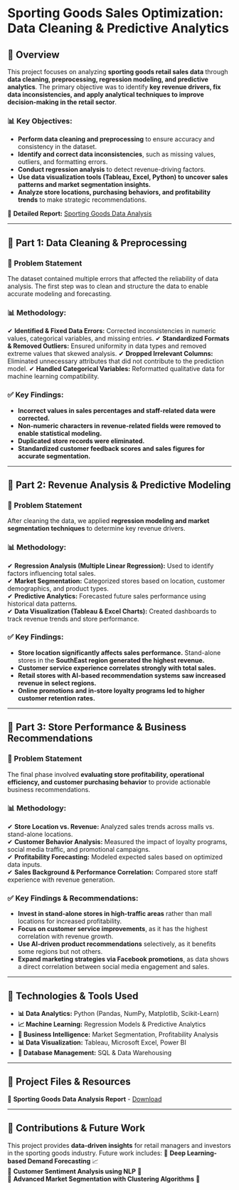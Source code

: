 # **Sporting Goods Sales Optimization: Data Cleaning & Predictive Analytics**

## **📌 Overview**
This project focuses on analyzing **sporting goods retail sales data** through **data cleaning, preprocessing, regression modeling, and predictive analytics**. The primary objective was to identify **key revenue drivers, fix data inconsistencies, and apply analytical techniques to improve decision-making in the retail sector**.

### **📊 Key Objectives:**
- **Perform data cleaning and preprocessing** to ensure accuracy and consistency in the dataset.
- **Identify and correct data inconsistencies**, such as missing values, outliers, and formatting errors.
- **Conduct regression analysis** to detect revenue-driving factors.
- **Use data visualization tools (Tableau, Excel, Python) to uncover sales patterns and market segmentation insights.**
- **Analyze store locations, purchasing behaviors, and profitability trends** to make strategic recommendations.

📄 **Detailed Report:** [Sporting Goods Data Analysis](https://github.com/Swasti28/Sporting-Goods-Sales-Optimization-Data-Cleaning-Predictive-Analytics/blob/main/Cape%20May%20-%20Sporting%20Goods%20Data%20(Swasti's%20Analysis).pdf)

---

## **📍 Part 1: Data Cleaning & Preprocessing**

### **📝 Problem Statement**
The dataset contained multiple errors that affected the reliability of data analysis. The first step was to clean and structure the data to enable accurate modeling and forecasting.

### **📊 Methodology:**
✔ **Identified & Fixed Data Errors:** Corrected inconsistencies in numeric values, categorical variables, and missing entries.
✔ **Standardized Formats & Removed Outliers:** Ensured uniformity in data types and removed extreme values that skewed analysis.
✔ **Dropped Irrelevant Columns:** Eliminated unnecessary attributes that did not contribute to the prediction model.
✔ **Handled Categorical Variables:** Reformatted qualitative data for machine learning compatibility.

### **✅ Key Findings:**
- **Incorrect values in sales percentages and staff-related data were corrected.**
- **Non-numeric characters in revenue-related fields were removed to enable statistical modeling.**
- **Duplicated store records were eliminated.**
- **Standardized customer feedback scores and sales figures for accurate segmentation.**

---

## **📍 Part 2: Revenue Analysis & Predictive Modeling**

### **📝 Problem Statement**
After cleaning the data, we applied **regression modeling and market segmentation techniques** to determine key revenue drivers.

### **📊 Methodology:**
✔ **Regression Analysis (Multiple Linear Regression):** Used to identify factors influencing total sales.  
✔ **Market Segmentation:** Categorized stores based on location, customer demographics, and product types.  
✔ **Predictive Analytics:** Forecasted future sales performance using historical data patterns.  
✔ **Data Visualization (Tableau & Excel Charts):** Created dashboards to track revenue trends and store performance.  

### **✅ Key Findings:**
- **Store location significantly affects sales performance.** Stand-alone stores in the **SouthEast region generated the highest revenue.**
- **Customer service experience correlates strongly with total sales.**
- **Retail stores with AI-based recommendation systems saw increased revenue in select regions.**
- **Online promotions and in-store loyalty programs led to higher customer retention rates.**

---

## **📍 Part 3: Store Performance & Business Recommendations**

### **📝 Problem Statement**
The final phase involved **evaluating store profitability, operational efficiency, and customer purchasing behavior** to provide actionable business recommendations.

### **📊 Methodology:**
✔ **Store Location vs. Revenue:** Analyzed sales trends across malls vs. stand-alone locations.  
✔ **Customer Behavior Analysis:** Measured the impact of loyalty programs, social media traffic, and promotional campaigns.  
✔ **Profitability Forecasting:** Modeled expected sales based on optimized data inputs.  
✔ **Sales Background & Performance Correlation:** Compared store staff experience with revenue generation.

### **✅ Key Findings & Recommendations:**
- **Invest in stand-alone stores in high-traffic areas** rather than mall locations for increased profitability.
- **Focus on customer service improvements**, as it has the highest correlation with revenue growth.
- **Use AI-driven product recommendations** selectively, as it benefits some regions but not others.
- **Expand marketing strategies via Facebook promotions**, as data shows a direct correlation between social media engagement and sales.

---

## **📍 Technologies & Tools Used**
- **📊 Data Analytics:** Python (Pandas, NumPy, Matplotlib, Scikit-Learn)
- **📈 Machine Learning:** Regression Models & Predictive Analytics
- **📑 Business Intelligence:** Market Segmentation, Profitability Analysis
- **📊 Data Visualization:** Tableau, Microsoft Excel, Power BI
- **📌 Database Management:** SQL & Data Warehousing

---

## **📂 Project Files & Resources**
📌 **Sporting Goods Data Analysis Report** - [Download](https://github.com/Swasti28/Sporting-Goods-Sales-Optimization-Data-Cleaning-Predictive-Analytics/blob/main/Cape%20May%20-%20Sporting%20Goods%20Data%20(Swasti's%20Analysis).pdf) 

---

## **📢 Contributions & Future Work**
This project provides **data-driven insights** for retail managers and investors in the sporting goods industry. Future work includes:
🔹 **Deep Learning-based Demand Forecasting** 📈  
🔹 **Customer Sentiment Analysis using NLP** 💬  
🔹 **Advanced Market Segmentation with Clustering Algorithms** 🤖  
